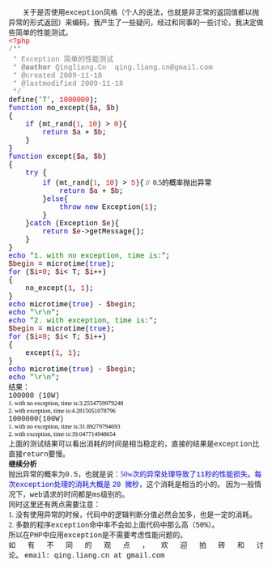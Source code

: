 <!--
author: qingliangcn
date: 2009-11-18
title: PHP中Exception性能简单测试及结论
tags: 
category: PHP高级应用
status: publish
summary: 关于是否使用exception风格（个人的说法，也就是非正常的返回值都以抛异常的形式返回）来编码，我产生了一些疑问，经过和同事的一些讨论，我决定做些简单的性能测试。&lt;?php/**&nbsp;*&nbsp;Exception&nbsp;简单的性能测试&nbsp;*&nbsp
-->

<div class="Section0" style="layout-grid:  15.6pt none">
<p class="p0" style="margin-top: 0pt; text-indent: 21pt; margin-bottom: 0pt"><span style="font-family: '宋体'; font-size: 10.5pt; mso-spacerun: 'yes'">关于是否使用<font face="Courier New">exception</font><font face="宋体">风格（个人的说法，也就是非正常的返回值都以抛异常的形式返回）来编码，我产生了一些疑问，经过和同事的一些讨论，我决定做些简单的性能测试。</font></span><span style="font-family: '宋体'; color: rgb(255,0,0); font-size: 10.5pt; mso-spacerun: 'yes'"><o:p></o:p></span></p>
<p class="p0" style="margin-top: 0pt; margin-bottom: 0pt"><span style="font-family: 'Courier New'; color: rgb(255,0,0); font-size: 10.5pt; mso-spacerun: 'yes'"><o:p></o:p></span></p>
<p class="p0" style="margin-top: 0pt; margin-bottom: 0pt"><span style="font-family: 'Courier New'; color: rgb(255,0,0); font-size: 10.5pt; mso-spacerun: 'yes'">&lt;?php</span><span style="font-family: 'Courier New'; font-size: 10.5pt; mso-spacerun: 'yes'"><o:p></o:p></span></p>
<p class="p0" style="margin-top: 0pt; margin-bottom: 0pt"><span style="font-family: 'Courier New'; color: rgb(128,128,128); font-size: 10.5pt; mso-spacerun: 'yes'">/**</span><span style="font-family: 'Courier New'; font-size: 10.5pt; mso-spacerun: 'yes'"><o:p></o:p></span></p>
<p class="p0" style="margin-top: 0pt; margin-bottom: 0pt"><span style="font-family: 'Courier New'; color: rgb(128,128,128); font-size: 10.5pt; mso-spacerun: 'yes'">&nbsp;*&nbsp;Exception&nbsp;简单的性能测试</span><span style="font-family: 'Courier New'; font-size: 10.5pt; mso-spacerun: 'yes'"><o:p></o:p></span></p>
<p class="p0" style="margin-top: 0pt; margin-bottom: 0pt"><span style="font-family: 'Courier New'; color: rgb(128,128,128); font-size: 10.5pt; mso-spacerun: 'yes'">&nbsp;*&nbsp;</span><span style="font-family: 'Courier New'; color: rgb(128,128,128); font-size: 10.5pt; font-weight: bold; mso-spacerun: 'yes'">@author</span><span style="font-family: 'Courier New'; color: rgb(128,128,128); font-size: 10.5pt; mso-spacerun: 'yes'">&nbsp;Qingliang.Cn&nbsp;&nbsp;qing.liang.cn@gmail.com</span><span style="font-family: 'Courier New'; font-size: 10.5pt; mso-spacerun: 'yes'"><o:p></o:p></span></p>
<p class="p0" style="margin-top: 0pt; margin-bottom: 0pt"><span style="font-family: 'Courier New'; color: rgb(128,128,128); font-size: 10.5pt; mso-spacerun: 'yes'">&nbsp;*&nbsp;@created&nbsp;2009-11-18&nbsp;</span><span style="font-family: 'Courier New'; font-size: 10.5pt; mso-spacerun: 'yes'"><o:p></o:p></span></p>
<p class="p0" style="margin-top: 0pt; margin-bottom: 0pt"><span style="font-family: 'Courier New'; color: rgb(128,128,128); font-size: 10.5pt; mso-spacerun: 'yes'">&nbsp;*&nbsp;@lastmodified&nbsp;2009-11-18</span><span style="font-family: 'Courier New'; font-size: 10.5pt; mso-spacerun: 'yes'"><o:p></o:p></span></p>
<p class="p0" style="margin-top: 0pt; margin-bottom: 0pt"><span style="font-family: 'Courier New'; color: rgb(128,128,128); font-size: 10.5pt; mso-spacerun: 'yes'">&nbsp;*/</span><span style="font-family: 'Courier New'; font-size: 10.5pt; mso-spacerun: 'yes'"><o:p></o:p></span></p>
<p class="p0" style="margin-top: 0pt; margin-bottom: 0pt"><span style="font-family: 'Courier New'; font-size: 10.5pt; mso-spacerun: 'yes'"><o:p></o:p></span></p>
<p class="p0" style="margin-top: 0pt; margin-bottom: 0pt"><span style="font-family: 'Courier New'; color: rgb(0,0,0); font-size: 10.5pt; mso-spacerun: 'yes'">define(</span><span style="font-family: 'Courier New'; color: rgb(0,130,0); font-size: 10.5pt; mso-spacerun: 'yes'">'T'</span><span style="font-family: 'Courier New'; color: rgb(0,0,0); font-size: 10.5pt; mso-spacerun: 'yes'">,&nbsp;</span><span style="font-family: 'Courier New'; color: rgb(255,0,0); font-size: 10.5pt; mso-spacerun: 'yes'">1000000</span><span style="font-family: 'Courier New'; color: rgb(0,0,0); font-size: 10.5pt; mso-spacerun: 'yes'">);</span><span style="font-family: 'Courier New'; font-size: 10.5pt; mso-spacerun: 'yes'"><o:p></o:p></span></p>
<p class="p0" style="margin-top: 0pt; margin-bottom: 0pt"><span style="font-family: 'Courier New'; font-size: 10.5pt; mso-spacerun: 'yes'"><o:p></o:p></span></p>
<p class="p0" style="margin-top: 0pt; margin-bottom: 0pt"><span style="font-family: 'Courier New'; color: rgb(0,0,255); font-size: 10.5pt; mso-spacerun: 'yes'">function&nbsp;</span><span style="font-family: 'Courier New'; color: rgb(0,0,0); font-size: 10.5pt; mso-spacerun: 'yes'">no_except(</span><span style="font-family: 'Courier New'; color: rgb(102,0,0); font-size: 10.5pt; mso-spacerun: 'yes'">$a</span><span style="font-family: 'Courier New'; color: rgb(0,0,0); font-size: 10.5pt; mso-spacerun: 'yes'">,&nbsp;</span><span style="font-family: 'Courier New'; color: rgb(102,0,0); font-size: 10.5pt; mso-spacerun: 'yes'">$b</span><span style="font-family: 'Courier New'; color: rgb(0,0,0); font-size: 10.5pt; mso-spacerun: 'yes'">)</span><span style="font-family: 'Courier New'; font-size: 10.5pt; mso-spacerun: 'yes'"><o:p></o:p></span></p>
<p class="p0" style="margin-top: 0pt; margin-bottom: 0pt"><span style="font-family: 'Courier New'; color: rgb(0,0,0); font-size: 10.5pt; mso-spacerun: 'yes'">{</span><span style="font-family: 'Courier New'; font-size: 10.5pt; mso-spacerun: 'yes'"><o:p></o:p></span></p>
<p class="p0" style="margin-top: 0pt; margin-bottom: 0pt"><span style="font-family: 'Courier New'; color: rgb(0,0,0); font-size: 10.5pt; mso-spacerun: 'yes'">&nbsp;&nbsp;&nbsp;&nbsp;</span><span style="font-family: 'Courier New'; color: rgb(0,0,255); font-size: 10.5pt; mso-spacerun: 'yes'">if&nbsp;</span><span style="font-family: 'Courier New'; color: rgb(0,0,0); font-size: 10.5pt; mso-spacerun: 'yes'">(mt_rand(</span><span style="font-family: '宋体'; color: rgb(255,0,0); font-size: 10.5pt; mso-spacerun: 'yes'">1</span><span style="font-family: 'Courier New'; color: rgb(0,0,0); font-size: 10.5pt; mso-spacerun: 'yes'">,&nbsp;</span><span style="font-family: 'Courier New'; color: rgb(255,0,0); font-size: 10.5pt; mso-spacerun: 'yes'">10</span><span style="font-family: 'Courier New'; color: rgb(0,0,0); font-size: 10.5pt; mso-spacerun: 'yes'">)&nbsp;&gt;&nbsp;</span><span style="font-family: 'Courier New'; color: rgb(255,0,0); font-size: 10.5pt; mso-spacerun: 'yes'">0</span><span style="font-family: 'Courier New'; color: rgb(0,0,0); font-size: 10.5pt; mso-spacerun: 'yes'">){</span><span style="font-family: 'Courier New'; font-size: 10.5pt; mso-spacerun: 'yes'"><o:p></o:p></span></p>
<p class="p0" style="margin-top: 0pt; margin-bottom: 0pt"><span style="font-family: 'Courier New'; color: rgb(0,0,0); font-size: 10.5pt; mso-spacerun: 'yes'">&nbsp;&nbsp;&nbsp;&nbsp;&nbsp;&nbsp;&nbsp;&nbsp;</span><span style="font-family: 'Courier New'; color: rgb(0,0,255); font-size: 10.5pt; mso-spacerun: 'yes'">return&nbsp;</span><span style="font-family: 'Courier New'; color: rgb(102,0,0); font-size: 10.5pt; mso-spacerun: 'yes'">$a&nbsp;</span><span style="font-family: 'Courier New'; color: rgb(0,0,0); font-size: 10.5pt; mso-spacerun: 'yes'">+&nbsp;</span><span style="font-family: 'Courier New'; color: rgb(102,0,0); font-size: 10.5pt; mso-spacerun: 'yes'">$b</span><span style="font-family: 'Courier New'; color: rgb(0,0,0); font-size: 10.5pt; mso-spacerun: 'yes'">;</span><span style="font-family: 'Courier New'; font-size: 10.5pt; mso-spacerun: 'yes'"><o:p></o:p></span></p>
<p class="p0" style="margin-top: 0pt; margin-bottom: 0pt"><span style="font-family: 'Courier New'; color: rgb(0,0,0); font-size: 10.5pt; mso-spacerun: 'yes'">&nbsp;&nbsp;&nbsp;&nbsp;}</span><span style="font-family: 'Courier New'; font-size: 10.5pt; mso-spacerun: 'yes'"><o:p></o:p></span></p>
<p class="p0" style="margin-top: 0pt; margin-bottom: 0pt"><span style="font-family: 'Courier New'; color: rgb(0,0,0); font-size: 10.5pt; mso-spacerun: 'yes'">}</span><span style="font-family: 'Courier New'; font-size: 10.5pt; mso-spacerun: 'yes'"><o:p></o:p></span></p>
<p class="p0" style="margin-top: 0pt; margin-bottom: 0pt"><span style="font-family: 'Courier New'; font-size: 10.5pt; mso-spacerun: 'yes'"><o:p></o:p></span></p>
<p class="p0" style="margin-top: 0pt; margin-bottom: 0pt"><span style="font-family: 'Courier New'; color: rgb(0,0,255); font-size: 10.5pt; mso-spacerun: 'yes'">function&nbsp;</span><span style="font-family: 'Courier New'; color: rgb(0,0,0); font-size: 10.5pt; mso-spacerun: 'yes'">except(</span><span style="font-family: 'Courier New'; color: rgb(102,0,0); font-size: 10.5pt; mso-spacerun: 'yes'">$a</span><span style="font-family: 'Courier New'; color: rgb(0,0,0); font-size: 10.5pt; mso-spacerun: 'yes'">,&nbsp;</span><span style="font-family: 'Courier New'; color: rgb(102,0,0); font-size: 10.5pt; mso-spacerun: 'yes'">$b</span><span style="font-family: 'Courier New'; color: rgb(0,0,0); font-size: 10.5pt; mso-spacerun: 'yes'">)</span><span style="font-family: 'Courier New'; font-size: 10.5pt; mso-spacerun: 'yes'"><o:p></o:p></span></p>
<p class="p0" style="margin-top: 0pt; margin-bottom: 0pt"><span style="font-family: 'Courier New'; color: rgb(0,0,0); font-size: 10.5pt; mso-spacerun: 'yes'">{</span><span style="font-family: 'Courier New'; font-size: 10.5pt; mso-spacerun: 'yes'"><o:p></o:p></span></p>
<p class="p0" style="margin-top: 0pt; margin-bottom: 0pt"><span style="font-family: 'Courier New'; color: rgb(0,0,0); font-size: 10.5pt; mso-spacerun: 'yes'">&nbsp;&nbsp;&nbsp;&nbsp;</span><span style="font-family: 'Courier New'; color: rgb(0,0,255); font-size: 10.5pt; mso-spacerun: 'yes'">try&nbsp;</span><span style="font-family: 'Courier New'; color: rgb(0,0,0); font-size: 10.5pt; mso-spacerun: 'yes'">{</span><span style="font-family: 'Courier New'; font-size: 10.5pt; mso-spacerun: 'yes'"><o:p></o:p></span></p>
<p class="p0" style="margin-top: 0pt; margin-bottom: 0pt"><span style="font-family: 'Courier New'; color: rgb(0,0,0); font-size: 10.5pt; mso-spacerun: 'yes'">&nbsp;&nbsp;&nbsp;&nbsp;&nbsp;&nbsp;&nbsp;&nbsp;</span><span style="font-family: 'Courier New'; color: rgb(0,0,255); font-size: 10.5pt; mso-spacerun: 'yes'">if&nbsp;</span><span style="font-family: 'Courier New'; color: rgb(0,0,0); font-size: 10.5pt; mso-spacerun: 'yes'">(mt_rand(</span><span style="font-family: '宋体'; color: rgb(255,0,0); font-size: 10.5pt; mso-spacerun: 'yes'">1</span><span style="font-family: 'Courier New'; color: rgb(0,0,0); font-size: 10.5pt; mso-spacerun: 'yes'">,&nbsp;</span><span style="font-family: 'Courier New'; color: rgb(255,0,0); font-size: 10.5pt; mso-spacerun: 'yes'">10</span><span style="font-family: 'Courier New'; color: rgb(0,0,0); font-size: 10.5pt; mso-spacerun: 'yes'">)&nbsp;&gt;&nbsp;</span><span style="font-family: 'Courier New'; color: rgb(255,0,0); font-size: 10.5pt; mso-spacerun: 'yes'">5</span><span style="font-family: 'Courier New'; color: rgb(0,0,0); font-size: 10.5pt; mso-spacerun: 'yes'">){</span><span style="font-family: '宋体'; color: rgb(0,0,0); font-size: 10.5pt; mso-spacerun: 'yes'">&nbsp;//&nbsp;&nbsp;0.5<font face="宋体">的概率抛出异常</font></span><span style="font-family: 'Courier New'; font-size: 10.5pt; mso-spacerun: 'yes'"><o:p></o:p></span></p>
<p class="p0" style="margin-top: 0pt; margin-bottom: 0pt"><span style="font-family: 'Courier New'; color: rgb(0,0,0); font-size: 10.5pt; mso-spacerun: 'yes'">&nbsp;&nbsp;&nbsp;&nbsp;&nbsp;&nbsp;&nbsp;&nbsp;&nbsp;&nbsp;&nbsp;&nbsp;</span><span style="font-family: 'Courier New'; color: rgb(0,0,255); font-size: 10.5pt; mso-spacerun: 'yes'">return&nbsp;</span><span style="font-family: 'Courier New'; color: rgb(102,0,0); font-size: 10.5pt; mso-spacerun: 'yes'">$a&nbsp;</span><span style="font-family: 'Courier New'; color: rgb(0,0,0); font-size: 10.5pt; mso-spacerun: 'yes'">+&nbsp;</span><span style="font-family: 'Courier New'; color: rgb(102,0,0); font-size: 10.5pt; mso-spacerun: 'yes'">$b</span><span style="font-family: 'Courier New'; color: rgb(0,0,0); font-size: 10.5pt; mso-spacerun: 'yes'">;</span><span style="font-family: 'Courier New'; font-size: 10.5pt; mso-spacerun: 'yes'"><o:p></o:p></span></p>
<p class="p0" style="margin-top: 0pt; margin-bottom: 0pt"><span style="font-family: 'Courier New'; color: rgb(0,0,0); font-size: 10.5pt; mso-spacerun: 'yes'">&nbsp;&nbsp;&nbsp;&nbsp;&nbsp;&nbsp;&nbsp;&nbsp;}</span><span style="font-family: 'Courier New'; color: rgb(0,0,255); font-size: 10.5pt; mso-spacerun: 'yes'">else</span><span style="font-family: 'Courier New'; color: rgb(0,0,0); font-size: 10.5pt; mso-spacerun: 'yes'">{</span><span style="font-family: 'Courier New'; font-size: 10.5pt; mso-spacerun: 'yes'"><o:p></o:p></span></p>
<p class="p0" style="margin-top: 0pt; margin-bottom: 0pt"><span style="font-family: 'Courier New'; color: rgb(0,0,0); font-size: 10.5pt; mso-spacerun: 'yes'">&nbsp;&nbsp;&nbsp;&nbsp;&nbsp;&nbsp;&nbsp;&nbsp;&nbsp;&nbsp;&nbsp;&nbsp;</span><span style="font-family: 'Courier New'; color: rgb(0,0,255); font-size: 10.5pt; mso-spacerun: 'yes'">throw&nbsp;new&nbsp;</span><span style="font-family: 'Courier New'; color: rgb(0,0,0); font-size: 10.5pt; mso-spacerun: 'yes'">Exception(</span><span style="font-family: 'Courier New'; color: rgb(255,0,0); font-size: 10.5pt; mso-spacerun: 'yes'">1</span><span style="font-family: 'Courier New'; color: rgb(0,0,0); font-size: 10.5pt; mso-spacerun: 'yes'">);</span><span style="font-family: 'Courier New'; font-size: 10.5pt; mso-spacerun: 'yes'"><o:p></o:p></span></p>
<p class="p0" style="margin-top: 0pt; margin-bottom: 0pt"><span style="font-family: 'Courier New'; color: rgb(0,0,0); font-size: 10.5pt; mso-spacerun: 'yes'">&nbsp;&nbsp;&nbsp;&nbsp;&nbsp;&nbsp;&nbsp;&nbsp;}</span><span style="font-family: 'Courier New'; font-size: 10.5pt; mso-spacerun: 'yes'"><o:p></o:p></span></p>
<p class="p0" style="margin-top: 0pt; margin-bottom: 0pt"><span style="font-family: 'Courier New'; color: rgb(0,0,0); font-size: 10.5pt; mso-spacerun: 'yes'">&nbsp;&nbsp;&nbsp;&nbsp;}</span><span style="font-family: 'Courier New'; color: rgb(0,0,255); font-size: 10.5pt; mso-spacerun: 'yes'">catch&nbsp;</span><span style="font-family: 'Courier New'; color: rgb(0,0,0); font-size: 10.5pt; mso-spacerun: 'yes'">(Exception&nbsp;</span><span style="font-family: 'Courier New'; color: rgb(102,0,0); font-size: 10.5pt; mso-spacerun: 'yes'">$e</span><span style="font-family: 'Courier New'; color: rgb(0,0,0); font-size: 10.5pt; mso-spacerun: 'yes'">){</span><span style="font-family: 'Courier New'; font-size: 10.5pt; mso-spacerun: 'yes'"><o:p></o:p></span></p>
<p class="p0" style="margin-top: 0pt; margin-bottom: 0pt"><span style="font-family: 'Courier New'; color: rgb(0,0,0); font-size: 10.5pt; mso-spacerun: 'yes'">&nbsp;&nbsp;&nbsp;&nbsp;&nbsp;&nbsp;&nbsp;&nbsp;</span><span style="font-family: 'Courier New'; color: rgb(0,0,255); font-size: 10.5pt; mso-spacerun: 'yes'">return&nbsp;</span><span style="font-family: 'Courier New'; color: rgb(102,0,0); font-size: 10.5pt; mso-spacerun: 'yes'">$e</span><span style="font-family: 'Courier New'; color: rgb(0,0,0); font-size: 10.5pt; mso-spacerun: 'yes'">-&gt;getMessage();</span><span style="font-family: 'Courier New'; font-size: 10.5pt; mso-spacerun: 'yes'"><o:p></o:p></span></p>
<p class="p0" style="margin-top: 0pt; margin-bottom: 0pt"><span style="font-family: 'Courier New'; color: rgb(0,0,0); font-size: 10.5pt; mso-spacerun: 'yes'">&nbsp;&nbsp;&nbsp;&nbsp;}</span><span style="font-family: 'Courier New'; font-size: 10.5pt; mso-spacerun: 'yes'"><o:p></o:p></span></p>
<p class="p0" style="margin-top: 0pt; margin-bottom: 0pt"><span style="font-family: 'Courier New'; color: rgb(0,0,0); font-size: 10.5pt; mso-spacerun: 'yes'">}</span><span style="font-family: 'Courier New'; font-size: 10.5pt; mso-spacerun: 'yes'"><o:p></o:p></span></p>
<p class="p0" style="margin-top: 0pt; margin-bottom: 0pt"><span style="font-family: 'Courier New'; font-size: 10.5pt; mso-spacerun: 'yes'"><o:p></o:p></span></p>
<p class="p0" style="margin-top: 0pt; margin-bottom: 0pt"><span style="font-family: 'Courier New'; color: rgb(0,0,255); font-size: 10.5pt; mso-spacerun: 'yes'">echo&nbsp;</span><span style="font-family: 'Courier New'; color: rgb(0,130,0); font-size: 10.5pt; mso-spacerun: 'yes'">&quot;1.&nbsp;with&nbsp;no&nbsp;exception,&nbsp;time&nbsp;is:&quot;</span><span style="font-family: 'Courier New'; color: rgb(0,0,0); font-size: 10.5pt; mso-spacerun: 'yes'">;</span><span style="font-family: 'Courier New'; font-size: 10.5pt; mso-spacerun: 'yes'"><o:p></o:p></span></p>
<p class="p0" style="margin-top: 0pt; margin-bottom: 0pt"><span style="font-family: 'Courier New'; font-size: 10.5pt; mso-spacerun: 'yes'"><o:p></o:p></span></p>
<p class="p0" style="margin-top: 0pt; margin-bottom: 0pt"><span style="font-family: 'Courier New'; color: rgb(102,0,0); font-size: 10.5pt; mso-spacerun: 'yes'">$begin&nbsp;</span><span style="font-family: 'Courier New'; color: rgb(0,0,0); font-size: 10.5pt; mso-spacerun: 'yes'">=&nbsp;microtime(</span><span style="font-family: 'Courier New'; color: rgb(0,0,255); font-size: 10.5pt; mso-spacerun: 'yes'">true</span><span style="font-family: 'Courier New'; color: rgb(0,0,0); font-size: 10.5pt; mso-spacerun: 'yes'">);</span><span style="font-family: 'Courier New'; font-size: 10.5pt; mso-spacerun: 'yes'"><o:p></o:p></span></p>
<p class="p0" style="margin-top: 0pt; margin-bottom: 0pt"><span style="font-family: 'Courier New'; font-size: 10.5pt; mso-spacerun: 'yes'"><o:p></o:p></span></p>
<p class="p0" style="margin-top: 0pt; margin-bottom: 0pt"><span style="font-family: 'Courier New'; color: rgb(0,0,255); font-size: 10.5pt; mso-spacerun: 'yes'">for&nbsp;</span><span style="font-family: 'Courier New'; color: rgb(0,0,0); font-size: 10.5pt; mso-spacerun: 'yes'">(</span><span style="font-family: 'Courier New'; color: rgb(102,0,0); font-size: 10.5pt; mso-spacerun: 'yes'">$i</span><span style="font-family: 'Courier New'; color: rgb(0,0,0); font-size: 10.5pt; mso-spacerun: 'yes'">=</span><span style="font-family: 'Courier New'; color: rgb(255,0,0); font-size: 10.5pt; mso-spacerun: 'yes'">0</span><span style="font-family: 'Courier New'; color: rgb(0,0,0); font-size: 10.5pt; mso-spacerun: 'yes'">;&nbsp;</span><span style="font-family: 'Courier New'; color: rgb(102,0,0); font-size: 10.5pt; mso-spacerun: 'yes'">$i</span><span style="font-family: 'Courier New'; color: rgb(0,0,0); font-size: 10.5pt; mso-spacerun: 'yes'">&lt;&nbsp;T;&nbsp;</span><span style="font-family: 'Courier New'; color: rgb(102,0,0); font-size: 10.5pt; mso-spacerun: 'yes'">$i</span><span style="font-family: 'Courier New'; color: rgb(0,0,0); font-size: 10.5pt; mso-spacerun: 'yes'">++)</span><span style="font-family: 'Courier New'; font-size: 10.5pt; mso-spacerun: 'yes'"><o:p></o:p></span></p>
<p class="p0" style="margin-top: 0pt; margin-bottom: 0pt"><span style="font-family: 'Courier New'; color: rgb(0,0,0); font-size: 10.5pt; mso-spacerun: 'yes'">{</span><span style="font-family: 'Courier New'; font-size: 10.5pt; mso-spacerun: 'yes'"><o:p></o:p></span></p>
<p class="p0" style="margin-top: 0pt; margin-bottom: 0pt"><span style="font-family: 'Courier New'; color: rgb(0,0,0); font-size: 10.5pt; mso-spacerun: 'yes'">&nbsp;&nbsp;&nbsp;&nbsp;no_except(</span><span style="font-family: 'Courier New'; color: rgb(255,0,0); font-size: 10.5pt; mso-spacerun: 'yes'">1</span><span style="font-family: 'Courier New'; color: rgb(0,0,0); font-size: 10.5pt; mso-spacerun: 'yes'">,&nbsp;</span><span style="font-family: 'Courier New'; color: rgb(255,0,0); font-size: 10.5pt; mso-spacerun: 'yes'">1</span><span style="font-family: 'Courier New'; color: rgb(0,0,0); font-size: 10.5pt; mso-spacerun: 'yes'">);</span><span style="font-family: 'Courier New'; font-size: 10.5pt; mso-spacerun: 'yes'"><o:p></o:p></span></p>
<p class="p0" style="margin-top: 0pt; margin-bottom: 0pt"><span style="font-family: 'Courier New'; color: rgb(0,0,0); font-size: 10.5pt; mso-spacerun: 'yes'">}</span><span style="font-family: 'Courier New'; font-size: 10.5pt; mso-spacerun: 'yes'"><o:p></o:p></span></p>
<p class="p0" style="margin-top: 0pt; margin-bottom: 0pt"><span style="font-family: 'Courier New'; font-size: 10.5pt; mso-spacerun: 'yes'"><o:p></o:p></span></p>
<p class="p0" style="margin-top: 0pt; margin-bottom: 0pt"><span style="font-family: 'Courier New'; color: rgb(0,0,255); font-size: 10.5pt; mso-spacerun: 'yes'">echo&nbsp;</span><span style="font-family: 'Courier New'; color: rgb(0,0,0); font-size: 10.5pt; mso-spacerun: 'yes'">microtime(</span><span style="font-family: 'Courier New'; color: rgb(0,0,255); font-size: 10.5pt; mso-spacerun: 'yes'">true</span><span style="font-family: 'Courier New'; color: rgb(0,0,0); font-size: 10.5pt; mso-spacerun: 'yes'">)&nbsp;-&nbsp;</span><span style="font-family: 'Courier New'; color: rgb(102,0,0); font-size: 10.5pt; mso-spacerun: 'yes'">$begin</span><span style="font-family: 'Courier New'; color: rgb(0,0,0); font-size: 10.5pt; mso-spacerun: 'yes'">;</span><span style="font-family: 'Courier New'; font-size: 10.5pt; mso-spacerun: 'yes'"><o:p></o:p></span></p>
<p class="p0" style="margin-top: 0pt; margin-bottom: 0pt"><span style="font-family: 'Courier New'; color: rgb(0,0,255); font-size: 10.5pt; mso-spacerun: 'yes'">echo&nbsp;</span><span style="font-family: 'Courier New'; color: rgb(0,130,0); font-size: 10.5pt; mso-spacerun: 'yes'">&quot;\r\n&quot;</span><span style="font-family: 'Courier New'; color: rgb(0,0,0); font-size: 10.5pt; mso-spacerun: 'yes'">;</span><span style="font-family: 'Courier New'; font-size: 10.5pt; mso-spacerun: 'yes'"><o:p></o:p></span></p>
<p class="p0" style="margin-top: 0pt; margin-bottom: 0pt"><span style="font-family: 'Courier New'; font-size: 10.5pt; mso-spacerun: 'yes'"><o:p></o:p></span></p>
<p class="p0" style="margin-top: 0pt; margin-bottom: 0pt"><span style="font-family: 'Courier New'; color: rgb(0,0,255); font-size: 10.5pt; mso-spacerun: 'yes'">echo&nbsp;</span><span style="font-family: 'Courier New'; color: rgb(0,130,0); font-size: 10.5pt; mso-spacerun: 'yes'">&quot;2.&nbsp;with&nbsp;exception,&nbsp;time&nbsp;is:&quot;</span><span style="font-family: 'Courier New'; color: rgb(0,0,0); font-size: 10.5pt; mso-spacerun: 'yes'">;</span><span style="font-family: 'Courier New'; font-size: 10.5pt; mso-spacerun: 'yes'"><o:p></o:p></span></p>
<p class="p0" style="margin-top: 0pt; margin-bottom: 0pt"><span style="font-family: 'Courier New'; font-size: 10.5pt; mso-spacerun: 'yes'"><o:p></o:p></span></p>
<p class="p0" style="margin-top: 0pt; margin-bottom: 0pt"><span style="font-family: 'Courier New'; color: rgb(102,0,0); font-size: 10.5pt; mso-spacerun: 'yes'">$begin&nbsp;</span><span style="font-family: 'Courier New'; color: rgb(0,0,0); font-size: 10.5pt; mso-spacerun: 'yes'">=&nbsp;microtime(</span><span style="font-family: 'Courier New'; color: rgb(0,0,255); font-size: 10.5pt; mso-spacerun: 'yes'">true</span><span style="font-family: 'Courier New'; color: rgb(0,0,0); font-size: 10.5pt; mso-spacerun: 'yes'">);</span><span style="font-family: 'Courier New'; font-size: 10.5pt; mso-spacerun: 'yes'"><o:p></o:p></span></p>
<p class="p0" style="margin-top: 0pt; margin-bottom: 0pt"><span style="font-family: 'Courier New'; font-size: 10.5pt; mso-spacerun: 'yes'"><o:p></o:p></span></p>
<p class="p0" style="margin-top: 0pt; margin-bottom: 0pt"><span style="font-family: 'Courier New'; color: rgb(0,0,255); font-size: 10.5pt; mso-spacerun: 'yes'">for&nbsp;</span><span style="font-family: 'Courier New'; color: rgb(0,0,0); font-size: 10.5pt; mso-spacerun: 'yes'">(</span><span style="font-family: 'Courier New'; color: rgb(102,0,0); font-size: 10.5pt; mso-spacerun: 'yes'">$i</span><span style="font-family: 'Courier New'; color: rgb(0,0,0); font-size: 10.5pt; mso-spacerun: 'yes'">=</span><span style="font-family: 'Courier New'; color: rgb(255,0,0); font-size: 10.5pt; mso-spacerun: 'yes'">0</span><span style="font-family: 'Courier New'; color: rgb(0,0,0); font-size: 10.5pt; mso-spacerun: 'yes'">;&nbsp;</span><span style="font-family: 'Courier New'; color: rgb(102,0,0); font-size: 10.5pt; mso-spacerun: 'yes'">$i</span><span style="font-family: 'Courier New'; color: rgb(0,0,0); font-size: 10.5pt; mso-spacerun: 'yes'">&lt;&nbsp;T;&nbsp;</span><span style="font-family: 'Courier New'; color: rgb(102,0,0); font-size: 10.5pt; mso-spacerun: 'yes'">$i</span><span style="font-family: 'Courier New'; color: rgb(0,0,0); font-size: 10.5pt; mso-spacerun: 'yes'">++)</span><span style="font-family: 'Courier New'; font-size: 10.5pt; mso-spacerun: 'yes'"><o:p></o:p></span></p>
<p class="p0" style="margin-top: 0pt; margin-bottom: 0pt"><span style="font-family: 'Courier New'; color: rgb(0,0,0); font-size: 10.5pt; mso-spacerun: 'yes'">{</span><span style="font-family: 'Courier New'; font-size: 10.5pt; mso-spacerun: 'yes'"><o:p></o:p></span></p>
<p class="p0" style="margin-top: 0pt; margin-bottom: 0pt"><span style="font-family: 'Courier New'; color: rgb(0,0,0); font-size: 10.5pt; mso-spacerun: 'yes'">&nbsp;&nbsp;&nbsp;&nbsp;except(</span><span style="font-family: 'Courier New'; color: rgb(255,0,0); font-size: 10.5pt; mso-spacerun: 'yes'">1</span><span style="font-family: 'Courier New'; color: rgb(0,0,0); font-size: 10.5pt; mso-spacerun: 'yes'">,&nbsp;</span><span style="font-family: 'Courier New'; color: rgb(255,0,0); font-size: 10.5pt; mso-spacerun: 'yes'">1</span><span style="font-family: 'Courier New'; color: rgb(0,0,0); font-size: 10.5pt; mso-spacerun: 'yes'">);</span><span style="font-family: 'Courier New'; font-size: 10.5pt; mso-spacerun: 'yes'"><o:p></o:p></span></p>
<p class="p0" style="margin-top: 0pt; margin-bottom: 0pt"><span style="font-family: 'Courier New'; color: rgb(0,0,0); font-size: 10.5pt; mso-spacerun: 'yes'">}</span><span style="font-family: 'Courier New'; font-size: 10.5pt; mso-spacerun: 'yes'"><o:p></o:p></span></p>
<p class="p0" style="margin-top: 0pt; margin-bottom: 0pt"><span style="font-family: 'Courier New'; font-size: 10.5pt; mso-spacerun: 'yes'"><o:p></o:p></span></p>
<p class="p0" style="margin-top: 0pt; margin-bottom: 0pt"><span style="font-family: 'Courier New'; color: rgb(0,0,255); font-size: 10.5pt; mso-spacerun: 'yes'">echo&nbsp;</span><span style="font-family: 'Courier New'; color: rgb(0,0,0); font-size: 10.5pt; mso-spacerun: 'yes'">microtime(</span><span style="font-family: 'Courier New'; color: rgb(0,0,255); font-size: 10.5pt; mso-spacerun: 'yes'">true</span><span style="font-family: 'Courier New'; color: rgb(0,0,0); font-size: 10.5pt; mso-spacerun: 'yes'">)&nbsp;-&nbsp;</span><span style="font-family: 'Courier New'; color: rgb(102,0,0); font-size: 10.5pt; mso-spacerun: 'yes'">$begin</span><span style="font-family: 'Courier New'; color: rgb(0,0,0); font-size: 10.5pt; mso-spacerun: 'yes'">;</span><span style="font-family: 'Courier New'; font-size: 10.5pt; mso-spacerun: 'yes'"><o:p></o:p></span></p>
<p class="p0" style="margin-top: 0pt; margin-bottom: 0pt"><span style="font-family: 'Courier New'; color: rgb(0,0,255); font-size: 10.5pt; mso-spacerun: 'yes'">echo&nbsp;</span><span style="font-family: 'Courier New'; color: rgb(0,130,0); font-size: 10.5pt; mso-spacerun: 'yes'">&quot;\r\n&quot;</span><span style="font-family: 'Courier New'; color: rgb(0,0,0); font-size: 10.5pt; mso-spacerun: 'yes'">;</span><span style="font-family: 'Courier New'; font-size: 10.5pt; mso-spacerun: 'yes'"><o:p></o:p></span></p>
<p class="p0" style="margin-top: 0pt; margin-bottom: 0pt"><span style="font-family: 'Courier New'; font-size: 10.5pt; mso-spacerun: 'yes'"><o:p></o:p></span></p>
<p class="p0" style="margin-top: 0pt; margin-bottom: 0pt"><span style="font-family: 'Courier New'; font-size: 10.5pt; mso-spacerun: 'yes'"><o:p></o:p></span></p>
<p class="p0" style="margin-top: 0pt; margin-bottom: 0pt"><span style="font-family: 'Courier New'; font-size: 10.5pt; mso-spacerun: 'yes'">结果：</span><span style="font-family: 'Courier New'; font-size: 10.5pt; mso-spacerun: 'yes'"><o:p></o:p></span></p>
<p class="p0" style="margin-top: 0pt; margin-bottom: 0pt"><span style="font-family: 'Courier New'; font-size: 10.5pt; mso-spacerun: 'yes'">100000&nbsp;(10W)</span><span style="font-family: 'Courier New'; font-size: 10.5pt; mso-spacerun: 'yes'"><o:p></o:p></span></p>
<p class="p0" style="margin-top: 0pt; margin-bottom: 0pt"><span style="font-family: '&Euml;&Icirc;&Igrave;&aring;'; color: rgb(0,0,0); font-size: 9pt; mso-spacerun: 'yes'">1.&nbsp;with&nbsp;no&nbsp;exception,&nbsp;time&nbsp;is:3.2554759979248</span><span style="font-family: '&Euml;&Icirc;&Igrave;&aring;'; font-size: 9pt; mso-spacerun: 'yes'"><o:p></o:p></span></p>
<p class="p0" style="margin-top: 0pt; margin-bottom: 0pt"><span style="font-family: '&Euml;&Icirc;&Igrave;&aring;'; color: rgb(0,0,0); font-size: 9pt; mso-spacerun: 'yes'">2.&nbsp;with&nbsp;exception,&nbsp;time&nbsp;is:4.2815051078796</span><span style="font-family: '&Euml;&Icirc;&Igrave;&aring;'; color: rgb(0,0,0); font-size: 9pt; mso-spacerun: 'yes'"><o:p></o:p></span></p>
<p class="p0" style="margin-top: 0pt; margin-bottom: 0pt"><span style="font-family: '&Euml;&Icirc;&Igrave;&aring;'; color: rgb(0,0,0); font-size: 9pt; mso-spacerun: 'yes'"><o:p></o:p></span></p>
<p class="p0" style="margin-top: 0pt; margin-bottom: 0pt"><span style="font-family: 'Courier New'; font-size: 10.5pt; mso-spacerun: 'yes'">1000000(100W)</span><span style="font-family: 'Courier New'; font-size: 10.5pt; mso-spacerun: 'yes'"><o:p></o:p></span></p>
<p class="p0" style="margin-top: 0pt; margin-bottom: 0pt"><span style="font-family: '&Euml;&Icirc;&Igrave;&aring;'; color: rgb(0,0,0); font-size: 9pt; mso-spacerun: 'yes'">1.&nbsp;with&nbsp;no&nbsp;exception,&nbsp;time&nbsp;is:31.89279794693</span><span style="font-family: '&Euml;&Icirc;&Igrave;&aring;'; font-size: 9pt; mso-spacerun: 'yes'"><o:p></o:p></span></p>
<p class="p0" style="margin-top: 0pt; margin-bottom: 0pt"><span style="font-family: '&Euml;&Icirc;&Igrave;&aring;'; color: rgb(0,0,0); font-size: 9pt; mso-spacerun: 'yes'">2.&nbsp;with&nbsp;exception,&nbsp;time&nbsp;is:39.047714948654</span><span style="font-family: '&Euml;&Icirc;&Igrave;&aring;'; font-size: 9pt; mso-spacerun: 'yes'"><o:p></o:p></span></p>
<p class="p0" style="margin-top: 0pt; margin-bottom: 0pt"><span style="font-family: 'Courier New'; color: rgb(128,128,128); font-size: 10.5pt; mso-spacerun: 'yes'"><o:p></o:p></span></p>
<p class="p0" style="margin-top: 0pt; margin-bottom: 0pt"><span style="font-family: 'Courier New'; color: rgb(128,128,128); font-size: 10.5pt; mso-spacerun: 'yes'"><o:p></o:p></span></p>
<p class="p0" style="margin-top: 0pt; margin-bottom: 0pt"><span style="font-family: '宋体'; font-size: 10.5pt; mso-spacerun: 'yes'">上面的测试结果可以看出消耗的时间是相当稳定的，直接的结果是<font face="Courier New">exception</font><font face="宋体">比直接</font><font face="Courier New">return</font><font face="宋体">要慢。&nbsp;</font></span><span style="font-family: '宋体'; font-size: 10.5pt; mso-spacerun: 'yes'"><o:p></o:p></span></p>
<p class="p0" style="margin-top: 0pt; margin-bottom: 0pt"><span style="font-family: '宋体'; font-size: 10.5pt; mso-spacerun: 'yes'"><o:p></o:p></span></p>
<p class="p0" style="margin-top: 0pt; margin-bottom: 0pt"><span style="font-family: '宋体'; font-size: 10.5pt; font-weight: bold; mso-spacerun: 'yes'">继续分析</span><span style="font-family: '宋体'; font-size: 10.5pt; mso-spacerun: 'yes'"><o:p></o:p></span></p>
<p class="p0" style="margin-top: 0pt; margin-bottom: 0pt"><span style="font-family: '宋体'; font-size: 10.5pt; mso-spacerun: 'yes'">抛出异常的概率为<font face="Courier New">0.5</font><font face="宋体">，也就是说：</font></span><span style="font-family: '宋体'; color: rgb(0,0,255); font-size: 10.5pt; mso-spacerun: 'yes'">50w<font face="宋体">次的异常处理导致了</font><font face="Courier New">11</font><font face="宋体">秒的性能损失。每次</font><font face="Courier New">exception</font><font face="宋体">处理的消耗大概是&nbsp;</font><font face="Courier New">20&nbsp;</font><font face="宋体">微秒，</font></span><span style="font-family: '宋体'; font-size: 10.5pt; mso-spacerun: 'yes'">这个消耗是相当的小的。&nbsp;因为一般情况下，<font face="Courier New">web</font><font face="宋体">请求的时间都是</font><font face="Courier New">ms</font><font face="宋体">级别的。</font></span><span style="font-family: '宋体'; font-size: 10.5pt; mso-spacerun: 'yes'"><o:p></o:p></span></p>
<p class="p0" style="margin-top: 0pt; margin-bottom: 0pt"><span style="font-family: '宋体'; font-size: 10.5pt; mso-spacerun: 'yes'"><o:p></o:p></span></p>
<p class="p0" style="margin-top: 0pt; margin-bottom: 0pt"><span style="font-family: '宋体'; font-size: 10.5pt; mso-spacerun: 'yes'">同时这里还有两点需要注意：</span><span style="font-family: '宋体'; font-size: 10.5pt; mso-spacerun: 'yes'"><o:p></o:p></span></p>
<p class="p0" style="margin-top: 0pt; margin-bottom: 0pt"><span style="font-family: '宋体'; font-size: 10.5pt; mso-spacerun: 'yes'">1.&nbsp;</span><span style="font-family: '宋体'; font-size: 10.5pt; mso-spacerun: 'yes'">没有使用异常的时候，代码中的逻辑判断分值必然会加多，也是一定的消耗。</span><span style="font-family: '宋体'; font-size: 10.5pt; mso-spacerun: 'yes'"><o:p></o:p></span></p>
<p class="p0" style="margin-top: 0pt; margin-bottom: 0pt"><span style="font-family: '宋体'; font-size: 10.5pt; mso-spacerun: 'yes'">2.&nbsp;</span><span style="font-family: '宋体'; font-size: 10.5pt; mso-spacerun: 'yes'">多数的程序<font face="Courier New">exception</font><font face="宋体">命中率不会如上面代码中那么高（</font><font face="Courier New">50%</font><font face="宋体">）。</font></span><span style="font-family: '宋体'; font-size: 10.5pt; mso-spacerun: 'yes'"><o:p></o:p></span></p>
<p class="p0" style="text-align: justify; margin-top: 0pt; text-indent: 21pt; margin-bottom: 0pt"><span style="font-family: '宋体'; font-size: 10.5pt; mso-spacerun: 'yes'"><o:p></o:p></span></p>
<p class="p0" style="text-align: justify; margin-top: 0pt; margin-bottom: 0pt"><span style="font-family: '宋体'; font-size: 10.5pt; mso-spacerun: 'yes'">所以在<font face="Courier New">PHP</font><font face="宋体">中应用</font><font face="Courier New">exception</font><font face="宋体">是不需要考虑性能问题的。</font></span><span style="font-family: '宋体'; font-size: 10.5pt; mso-spacerun: 'yes'"><o:p></o:p></span></p>
<p class="p0" style="text-align: justify; margin-top: 0pt; margin-bottom: 0pt"><span style="font-family: '宋体'; font-size: 10.5pt; mso-spacerun: 'yes'"><o:p></o:p></span></p>
<p class="p0" style="text-align: justify; margin-top: 0pt; margin-bottom: 0pt"><span style="font-family: '宋体'; font-size: 10.5pt; mso-spacerun: 'yes'">如有不同的观点，欢迎拍砖和讨论。&nbsp;<font face="Courier New">email:&nbsp;qing.liang.cn&nbsp;at&nbsp;gmail.com</font></span><span style="font-family: '宋体'; font-size: 10.5pt; mso-spacerun: 'yes'"><o:p></o:p></span></p>
<p class="p0" style="text-align: justify; margin-top: 0pt; text-indent: 21pt; margin-bottom: 0pt"><span style="font-family: '宋体'; font-size: 10.5pt; mso-spacerun: 'yes'"><o:p></o:p></span></p>
</div>
<!--EndFragment-->